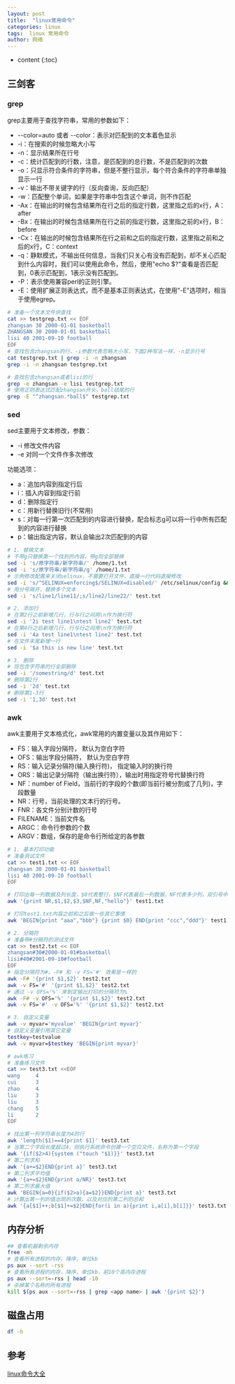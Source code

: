 ```yaml
---
layout: post
title:  "linux常用命令"
categories: linux
tags:  linux 常用命令
author: 网络
---
```


* content
{:toc}









## 三剑客

### grep

grep主要用于查找字符串，常用的参数如下：

* --color=auto 或者 --color：表示对匹配到的文本着色显示
* -i：在搜索的时候忽略大小写
* -n：显示结果所在行号
* -c：统计匹配到的行数，注意，是匹配到的总行数，不是匹配到的次数
* -o：只显示符合条件的字符串，但是不整行显示，每个符合条件的字符串单独显示一行
* -v：输出不带关键字的行（反向查询，反向匹配）
* -w：匹配整个单词，如果是字符串中包含这个单词，则不作匹配
* -Ax：在输出的时候包含结果所在行之后的指定行数，这里指之后的x行，A：after
* -Bx：在输出的时候包含结果所在行之前的指定行数，这里指之前的x行，B：before
* -Cx：在输出的时候包含结果所在行之前和之后的指定行数，这里指之前和之后的x行，C：context
* -q：静默模式，不输出任何信息，当我们只关心有没有匹配到，却不关心匹配到什么内容时，我们可以使用此命令，然后，使用"echo $?"查看是否匹配到，0表示匹配到，1表示没有匹配到。
* -P：表示使用兼容perl的正则引擎。
* -E：使用扩展正则表达式，而不是基本正则表达式，在使用"-E"选项时，相当于使用egrep。

```bash
# 准备一个文本文件供查找
cat >> testgrep.txt << EOF
zhangsan 30 2000-01-01 basketball
ZHANGSAN 30 2000-01-01 basketball
lisi 40 2001-09-10 football
EOF
# 查找包含zhangsan的行，-i参数代表忽略大小写，下面2种写法一样，-n显示行号
cat testgrep.txt | grep -i -n zhangsan
grep -i -n zhangsan testgrep.txt

# 查找包含zhangsan或者lisi的行
grep -e zhangsan -e lisi testgrep.txt
# 使用正则表达式匹配zhangsan开头，ball结尾的行
grep -E "^zhangsan.*ball$" testgrep.txt
```

### sed

sed主要用于文本修改，参数：

* -i 修改文件内容
* -e 对同一个文件作多次修改

功能选项：

* a：追加内容到指定行后
* i：插入内容到指定行前
* d：删除指定行
* c：用新行替换旧行(不常用)
* s：对每一行第一次匹配到的内容进行替换，配合标志g可以将一行中所有匹配到的内容进行替换
* p：输出指定内容，默认会输出2次匹配到的内容

```bash
# 1. 替换文本
# 不带g只替换第一个找到的内容，带g则全部替换
sed -i 's/原字符串/新字符串/' /home/1.txt
sed -i 's/原字符串/新字符串/g' /home/1.txt
# 示例修改配置来关闭selinux，不需要打开文件，直接一行代码直接修改
sed -i 's/^SELINUX=enforcing$/SELINUX=disabled/' /etc/selinux/config && setenforce 0
# 用分号隔开，替换多个文本
sed -i 's/line1/line11/;s/line2/line22/' test.txt

# 2. 添加行
# 在第2行之前新增几行，行与行之间用\n作为换行符
sed -i '2i test line1\ntest line2' test.txt
# 在第4行之后新增几行，行与行之间用\n作为换行符
sed -i '4a test line1\ntest line2' test.txt
# 在文件末尾新增一行
sed -i '$a this is new line' test.txt

# 3. 删除
# 将包含字符串的行全部删除
sed -i '/somestring/d' test.txt
# 删除第2行
sed -i '2d' test.txt
# 删除第1-3行
sed -i '1,3d' test.txt
```

### awk

awk主要用于文本格式化，awk常用的内置变量以及其作用如下：

* FS：输入字段分隔符， 默认为空白字符
* OFS：输出字段分隔符， 默认为空白字符
* RS：输入记录分隔符(输入换行符)， 指定输入时的换行符
* ORS：输出记录分隔符（输出换行符），输出时用指定符号代替换行符
* NF：number of Field，当前行的字段的个数(即当前行被分割成了几列)，字段数量
* NR：行号，当前处理的文本行的行号。
* FNR：各文件分别计数的行号
* FILENAME：当前文件名
* ARGC：命令行参数的个数
* ARGV：数组，保存的是命令行所给定的各参数

```bash
# 1. 基本打印功能
# 准备测试文件
cat >> test1.txt << EOF
zhangsan 30 2000-01-01 basketball
lisi 40 2001-09-10 football
EOF

# 打印出每一列数据及列长度，$0代表整行，$NF代表最后一列数据，NF代表多少列，双引号中添加常量列，NR代表行号
awk '{print NR,$1,$2,$3,$NF,NF,"hello"}' test1.txt

# 打印test1.txt内容之前和之后做一些其它事情
awk 'BEGIN{print "aaa","bbb"} {print $0} END{print "ccc","ddd"}' test1.txt

# 2. 分隔符
# 准备带#分隔符的测试文件
cat >> test2.txt << EOF
zhangsan#30#2000-01-01#basketball
lisi#40#2001-09-10#football
EOF
# 指定分隔符为#，-F# 和 -v FS='#' 效果是一样的
awk -F# '{print $1,$2}' test2.txt
awk -v FS='#' '{print $1,$2}' test2.txt
# 通过 -v OFS='%' 来制定输出打印的分隔符为%
awk -F# -v OFS='%' '{print $1,$2}' test2.txt
awk -v FS='#' -v OFS='%' '{print $1,$2}' test2.txt

# 3. 自定义变量
awk -v myvar='myvalue' 'BEGIN{print myvar}'
# 自定义变量引用其它变量
testkey=testvalue
awk -v myvar=$testkey 'BEGIN{print myvar}'
```

```bash
# awk练习
# 准备练习文件
cat >> test3.txt <<EOF
wang     4
cui      3
zhao     4
liu      3
liu      3
chang    5
li       2
EOF

# 找出第一列字符串长度为4的行
awk 'length($1)==4{print $1}' test3.txt
# 当第二个字段长度超过4，则执行系统命令创建一个空白文件，名称为第一个字段
awk '{if($2>4){system ("touch "$1)}}' test3.txt
# 第二列求和
awk '{a+=$2}END{print a}' test3.txt
# 第二列求平均值
awk '{a+=$2}END{print a/NR}' test3.txt
# 第二列求最大值
awk 'BEGIN{a=0}{if($2>a){a=$2}}END{print a}' test3.txt
# 计算出第一列的值出现的次数，以及对应的第二列的总和
awk '{a[$1]++;b[$1]+=$2}END{for(i in a){print i,a[i],b[i]}}' test3.txt
```

## 内存分析

```bash
## 查看机器剩余内存
free -mh
# 查看所有进程的内存，降序，单位kb
ps aux --sort -rss
# 查看所有进程的内存，降序，单位kb，前10个高内存进程
ps aux --sort=-rss | head -10
# 杀掉某个名称的所有进程
kill $(ps aux --sort=-rss | grep <app name> | awk '{print $2}')
```

## 磁盘占用

```bash
df -h
```

## 参考

[linux命令大全](https://www.runoob.com/linux/linux-command-manual.html)
